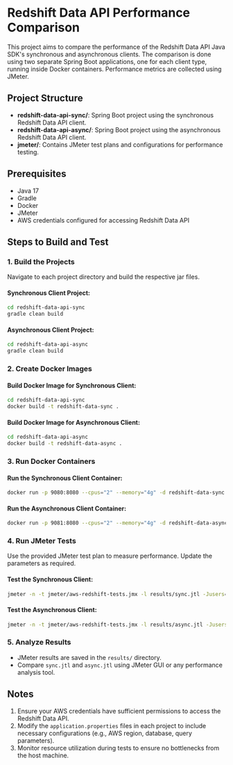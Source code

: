 # Redshift Data API Performance Comparison

This project aims to compare the performance of the Redshift Data API Java SDK's synchronous and asynchronous clients. The comparison is done using two separate Spring Boot applications, one for each client type, running inside Docker containers. Performance metrics are collected using JMeter.

## Project Structure

- **redshift-data-api-sync/**: Spring Boot project using the synchronous Redshift Data API client.
- **redshift-data-api-async/**: Spring Boot project using the asynchronous Redshift Data API client.
- **jmeter/**: Contains JMeter test plans and configurations for performance testing.

## Prerequisites

- Java 17
- Gradle
- Docker
- JMeter
- AWS credentials configured for accessing Redshift Data API

## Steps to Build and Test

### 1. Build the Projects

Navigate to each project directory and build the respective jar files.

#### Synchronous Client Project:

```bash
cd redshift-data-api-sync
gradle clean build
```

#### Asynchronous Client Project:

```bash
cd redshift-data-api-async
gradle clean build
```

### 2. Create Docker Images

#### Build Docker Image for Synchronous Client:

```bash
cd redshift-data-api-sync
docker build -t redshift-data-sync .
```

#### Build Docker Image for Asynchronous Client:

```bash
cd redshift-data-api-async
docker build -t redshift-data-async .
```

### 3. Run Docker Containers

#### Run the Synchronous Client Container:

```bash
docker run -p 9080:8080 --cpus="2" --memory="4g" -d redshift-data-sync
```

#### Run the Asynchronous Client Container:

```bash
docker run -p 9081:8080 --cpus="2" --memory="4g" -d redshift-data-async
```

### 4. Run JMeter Tests

Use the provided JMeter test plan to measure performance. Update the parameters as required.

#### Test the Synchronous Client:

```bash
jmeter -n -t jmeter/aws-redshift-tests.jmx -l results/sync.jtl -Jusers=50 -Jduration=1200 -Jport=9080
```

#### Test the Asynchronous Client:

```bash
jmeter -n -t jmeter/aws-redshift-tests.jmx -l results/async.jtl -Jusers=50 -Jduration=1200 -Jport=9081
```

### 5. Analyze Results

- JMeter results are saved in the `results/` directory.
- Compare `sync.jtl` and `async.jtl` using JMeter GUI or any performance analysis tool.

## Notes

1. Ensure your AWS credentials have sufficient permissions to access the Redshift Data API.
2. Modify the `application.properties` files in each project to include necessary configurations (e.g., AWS region, database, query parameters).
3. Monitor resource utilization during tests to ensure no bottlenecks from the host machine.
